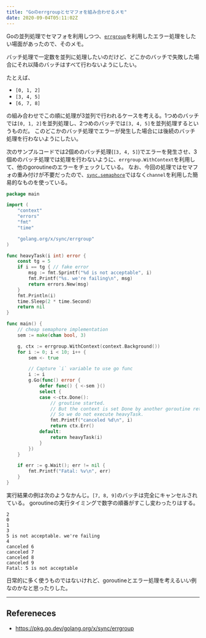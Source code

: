 ```yaml
---
title: "Goのerrgroupとセマフォを組み合わせるメモ"
date: 2020-09-04T05:11:02Z
---
```


Goの並列処理でセマフォを利用しつつ、[`errgroup`](https://pkg.go.dev/golang.org/x/sync/errgroup)を利用したエラー処理をしたい場面があったので、そのメモ。

バッチ処理で一定数を並列に処理したいのだけど、どこかのバッチで失敗した場合にそれ以降のバッチはすべて行わないようにしたい。

たとえば、

- `[0, 1, 2]`
- `[3, 4, 5]`
- `[6, 7, 8]`

の組み合わせでこの順に処理が3並列で行われるケースを考える。1つめのバッチでは`[0, 1, 2]`を並列処理し、2つめのバッチでは`[3, 4, 5]`を並列処理するというものだ。
このどこかのバッチ処理でエラーが発生した場合には後続のバッチ処理を行わないようにしたい。

<!--more-->

次のサンプルコードでは2個めのバッチ処理(`[3, 4, 5]`)でエラーを発生させ、3個めのバッチ処理では処理を行わないように、`errgroup.WithContext`を利用して、他のgoroutineのエラーをチェックしている。
なお、今回の処理ではセマフォの重み付けが不要だったので、[`sync.semaphore`](https://pkg.go.dev/golang.org/x/sync/semaphore)ではなく`channel`を利用した簡易的なものを使っている。


```go
package main

import (
	"context"
	"errors"
	"fmt"
	"time"

	"golang.org/x/sync/errgroup"
)

func heavyTask(i int) error {
	const tg = 5
	if i == tg { // fake error
		msg := fmt.Sprintf("%d is not acceptable", i)
		fmt.Printf("%s. we're failing\n", msg)
		return errors.New(msg)
	}
	fmt.Println(i)
	time.Sleep(2 * time.Second)
	return nil
}

func main() {
	// cheap semaphore implementation
	sem := make(chan bool, 3)

	g, ctx := errgroup.WithContext(context.Background())
	for i := 0; i < 10; i++ {
		sem <- true

		// Capture `i` variable to use go func
		i := i
		g.Go(func() error {
			defer func() { <-sem }()
			select {
			case <-ctx.Done():
				// groutine started.
				// But the context is set Done by another goroutine returned error.
				// So we do not execute heavyTask.
				fmt.Printf("canceled %d\n", i)
				return ctx.Err()
			default:
				return heavyTask(i)
			}
		})
	}

	if err := g.Wait(); err != nil {
		fmt.Printf("Fatal: %v\n", err)
	}
}
```

実行結果の例は次のようなかんじ。`[7, 8, 9]`のバッチは完全にキャンセルされている。
goroutineの実行タイミングで数字の順番がすこし変わったりはする。

```
2
0
1
3
5 is not acceptable. we're failing
4
canceled 6
canceled 7
canceled 8
canceled 9
Fatal: 5 is not acceptable
```

日常的に多く使うものではないけれど、goroutineとエラー処理を考えるいい例なのかなと思ったりした。

---

## Refereneces

- https://pkg.go.dev/golang.org/x/sync/errgroup